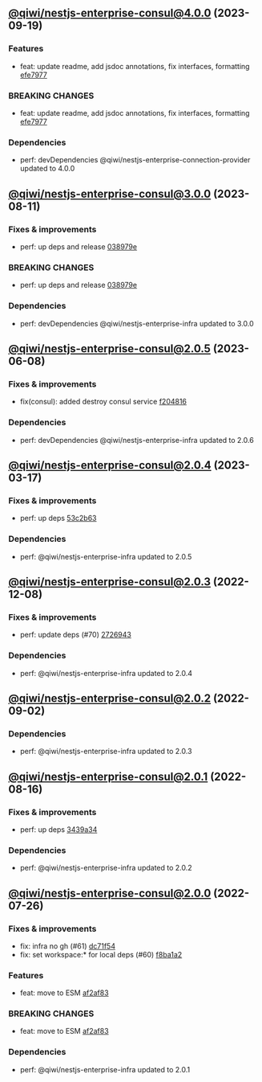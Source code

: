 ## [@qiwi/nestjs-enterprise-consul@4.0.0](https://github.com/qiwi/nestjs-enterprise/compare/2023.8.11-qiwi.nestjs-enterprise-consul.3.0.0-f0...2023.9.19-qiwi.nestjs-enterprise-consul.4.0.0-f0) (2023-09-19)

### Features
* feat: update readme, add jsdoc annotations, fix interfaces, formatting [efe7977](https://github.com/qiwi/nestjs-enterprise/commit/efe79772b9c26aea055f2bcf1c5ac8fd06e3b342)

### BREAKING CHANGES
* feat: update readme, add jsdoc annotations, fix interfaces, formatting [efe7977](https://github.com/qiwi/nestjs-enterprise/commit/efe79772b9c26aea055f2bcf1c5ac8fd06e3b342)

### Dependencies
* perf: devDependencies @qiwi/nestjs-enterprise-connection-provider updated to 4.0.0

## [@qiwi/nestjs-enterprise-consul@3.0.0](https://github.com/qiwi/nestjs-enterprise/compare/2023.6.8-qiwi.nestjs-enterprise-consul.2.0.5-f0...2023.8.11-qiwi.nestjs-enterprise-consul.3.0.0-f0) (2023-08-11)

### Fixes & improvements
* perf: up deps and release [038979e](https://github.com/qiwi/nestjs-enterprise/commit/038979e99dd52c8283834a35953ba7c9ecfc060b)

### BREAKING CHANGES
* perf: up deps and release [038979e](https://github.com/qiwi/nestjs-enterprise/commit/038979e99dd52c8283834a35953ba7c9ecfc060b)

### Dependencies
* perf: devDependencies @qiwi/nestjs-enterprise-infra updated to 3.0.0

## [@qiwi/nestjs-enterprise-consul@2.0.5](https://github.com/qiwi/nestjs-enterprise/compare/2023.3.17-qiwi.nestjs-enterprise-consul.2.0.4-f0...2023.6.8-qiwi.nestjs-enterprise-consul.2.0.5-f0) (2023-06-08)

### Fixes & improvements
* fix(consul): added destroy consul service [f204816](https://github.com/qiwi/nestjs-enterprise/commit/f2048164d97d94d364773369f105a8b4ef523d06)

### Dependencies
* perf: devDependencies @qiwi/nestjs-enterprise-infra updated to 2.0.6

## [@qiwi/nestjs-enterprise-consul@2.0.4](https://github.com/qiwi/nestjs-enterprise/compare/2022.12.8-qiwi.nestjs-enterprise-consul.2.0.3-f0...2023.3.17-qiwi.nestjs-enterprise-consul.2.0.4-f0) (2023-03-17)

### Fixes & improvements
* perf: up deps [53c2b63](https://github.com/qiwi/nestjs-enterprise/commit/53c2b63b4bf5020c8d7b3e69b3df296ffbd39e2f)

### Dependencies
* perf: @qiwi/nestjs-enterprise-infra updated to 2.0.5

## [@qiwi/nestjs-enterprise-consul@2.0.3](https://github.com/qiwi/nestjs-enterprise/compare/2022.9.2-qiwi.nestjs-enterprise-consul.2.0.2-f0...2022.12.8-qiwi.nestjs-enterprise-consul.2.0.3-f0) (2022-12-08)

### Fixes & improvements
* perf: update deps (#70) [2726943](https://github.com/qiwi/nestjs-enterprise/commit/2726943b391da9a3de925c2c6e8585cdfccbbcba)

### Dependencies
* perf: @qiwi/nestjs-enterprise-infra updated to 2.0.4

## [@qiwi/nestjs-enterprise-consul@2.0.2](https://github.com/qiwi/nestjs-enterprise/compare/2022.8.16-qiwi.nestjs-enterprise-consul.2.0.1-f0...2022.9.2-qiwi.nestjs-enterprise-consul.2.0.2-f0) (2022-09-02)

### Dependencies
* perf: @qiwi/nestjs-enterprise-infra updated to 2.0.3

## [@qiwi/nestjs-enterprise-consul@2.0.1](https://github.com/qiwi/nestjs-enterprise/compare/2022.7.26-qiwi.nestjs-enterprise-consul.2.0.0-f0...2022.8.16-qiwi.nestjs-enterprise-consul.2.0.1-f0) (2022-08-16)

### Fixes & improvements
* perf: up deps [3439a34](https://github.com/qiwi/nestjs-enterprise/commit/3439a34c5086ce29ba53f8515791e9c93a5537b0)

### Dependencies
* perf: @qiwi/nestjs-enterprise-infra updated to 2.0.2

## [@qiwi/nestjs-enterprise-consul@2.0.0](https://github.com/qiwi/nestjs-enterprise/compare/@qiwi/nestjs-enterprise-consul@1.3.1...2022.7.26-qiwi.nestjs-enterprise-consul.2.0.0-f0) (2022-07-26)

### Fixes & improvements
* fix: infra no gh (#61) [dc71f54](https://github.com/qiwi/nestjs-enterprise/commit/dc71f54d30490ec40dbb1fac0a11b39d4d0cf6c4)
* fix: set workspace:* for local deps (#60) [f8ba1a2](https://github.com/qiwi/nestjs-enterprise/commit/f8ba1a2fcdaa0dcaeed32eb3646379bac811122c)

### Features
* feat: move to ESM [af2af83](https://github.com/qiwi/nestjs-enterprise/commit/af2af837c7dde3a49208e6ce758aacfbd0260f52)

### BREAKING CHANGES
* feat: move to ESM [af2af83](https://github.com/qiwi/nestjs-enterprise/commit/af2af837c7dde3a49208e6ce758aacfbd0260f52)

### Dependencies
* perf: @qiwi/nestjs-enterprise-infra updated to 2.0.1
